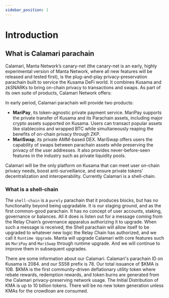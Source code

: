 ```yaml
---
sidebar_position: 1
---
```


# Introduction

## What is Calamari parachain
Calamari, Manta Network’s canary-net (the canary-net is an early, highly experimental version of Manta Network, where all new features will be released and tested first), is the plug-and-play privacy-preservation parachain built to service the Kusama DeFi world. It combines Kusama and zkSNARKs to bring on-chain privacy to transactions and swaps. As part of its own suite of products, Calamari Network offers:

In early period, Calamari parachain will provide two products:
* **MariPay**, its token-agnostic private payment service. MariPay supports the private transfer of Kusama and its Parachain assets, including major crypto assets supported on Kusama. Users can transact popular assets like stablecoins and wrapped BTC while simultaneously reaping the benefits of on-chain privacy through ZKP.
* **MariSwap**, its private AMM-based DEX. MariSwap offers users the capability of swaps between parachain assets while preserving the privacy of the user addresses. It also provides never-before-seen features in the industry such as private liquidity pools.

Calamari will be the only platform on Kusama that can meet user on-chain privacy needs, boost anti-surveillance, and ensure private tokens’ decentralization and interoperability. Currently Calamari is a shell-chain.

### What is a shell-chain 

The `shell-chain` is a `purely` parachain that it produces blocks, but has no functionality beyond being upgradable. It is our staging ground, and as the first common-good parachain. It has no concept of user accounts, staking, governance or balances. All it does is listen out for a message coming from the Relay Chain’s governance apparatus authorizing it to upgrade. When such a message is received, the Shell parachain will allow itself to be upgraded to whatever new logic the Relay Chain has authorized, and we call it `Runtime Upgrade`. Manta will upgrade Calamari with core features such as `MariPay` and `MariSwap` through runtime upgrade. And we will continue to improve them in subsequent upgrades.

There are some information about our Calamari. Calamari's parachain ID on Kusama is 2084. and our SS58 prefix is 78. Our total issuance of $KMA is 10B. $KMA is the first community-driven deflationary utility token where rebate rewards, redemption rewards, and token burns are generated from the Calamari privacy-preserving network usage. The Initial Distribution of KMA is up to 10 billion tokens. There will be no new token generation unless KMAs for the crowdloan are consumed. 